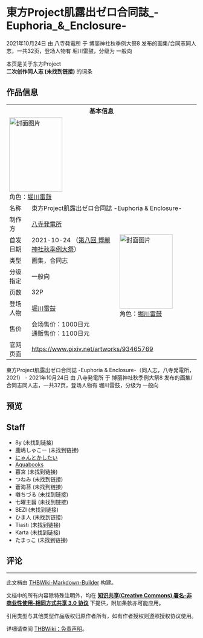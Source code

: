 # 東方Project肌露出ゼロ合同誌_-Euphoria_&_Enclosure-

<!-- source html: G:\repos\THBWiki-Markdown-Builder\THBWikiMarkdown\Temp\main\8\84\ns0%3A%E6%9D%B1%E6%96%B9Project%E8%82%8C%E9%9C%B2%E5%87%BA%E3%82%BC%E3%83%AD%E5%90%88%E5%90%8C%E8%AA%8C_-Euphoria_%26_Enclosure-.html -->

2021年10月24日 由 八寺発電所 于 博丽神社秋季例大祭8 发布的画集/合同志同人志，一共32页，登场人物有 堀川雷鼓，分级为 一般向

本页是关于东方Project  
 **二次创作同人志 (未找到链接)** 的词条

## 作品信息

<table><tbody><tr><th colspan="3">基本信息</th></tr><tr><td class="cover-artwork-mobile" colspan="2"><a href="./文件-東方Project肌露出ゼロ合同誌_-Euphoria_&_Enclosure-封面.jpg.md" class="image" title="封面图片"><img alt="封面图片" src="https://upload.thwiki.cc/thumb/0/0d/%E6%9D%B1%E6%96%B9Project%E8%82%8C%E9%9C%B2%E5%87%BA%E3%82%BC%E3%83%AD%E5%90%88%E5%90%8C%E8%AA%8C_-Euphoria_%26_Enclosure-%E5%B0%81%E9%9D%A2.jpg/140px-%E6%9D%B1%E6%96%B9Project%E8%82%8C%E9%9C%B2%E5%87%BA%E3%82%BC%E3%83%AD%E5%90%88%E5%90%8C%E8%AA%8C_-Euphoria_%26_Enclosure-%E5%B0%81%E9%9D%A2.jpg" decoding="async" loading="lazy" width="140" height="196" srcset="https://upload.thwiki.cc/thumb/0/0d/%E6%9D%B1%E6%96%B9Project%E8%82%8C%E9%9C%B2%E5%87%BA%E3%82%BC%E3%83%AD%E5%90%88%E5%90%8C%E8%AA%8C_-Euphoria_%26_Enclosure-%E5%B0%81%E9%9D%A2.jpg/210px-%E6%9D%B1%E6%96%B9Project%E8%82%8C%E9%9C%B2%E5%87%BA%E3%82%BC%E3%83%AD%E5%90%88%E5%90%8C%E8%AA%8C_-Euphoria_%26_Enclosure-%E5%B0%81%E9%9D%A2.jpg 1.5x, https://upload.thwiki.cc/thumb/0/0d/%E6%9D%B1%E6%96%B9Project%E8%82%8C%E9%9C%B2%E5%87%BA%E3%82%BC%E3%83%AD%E5%90%88%E5%90%8C%E8%AA%8C_-Euphoria_%26_Enclosure-%E5%B0%81%E9%9D%A2.jpg/280px-%E6%9D%B1%E6%96%B9Project%E8%82%8C%E9%9C%B2%E5%87%BA%E3%82%BC%E3%83%AD%E5%90%88%E5%90%8C%E8%AA%8C_-Euphoria_%26_Enclosure-%E5%B0%81%E9%9D%A2.jpg 2x" data-file-width="1464" data-file-height="2048"></a><div class="cover-char">角色：<a href="./堀川雷鼓.md" title="堀川雷鼓">堀川雷鼓</a></div></td>
</tr><tr><td class="label">名称</td><td colspan="2"> 東方Project肌露出ゼロ合同誌 -Euphoria &#38; Enclosure- </td></tr><tr><td class="label">制作方</td><td><a href="./八寺発電所.md" title="八寺発電所">八寺発電所</a></td><td class="cover-artwork" rowspan="7" style="min-width:196px;"><a href="./文件-東方Project肌露出ゼロ合同誌_-Euphoria_&_Enclosure-封面.jpg.md" class="image" title="封面图片"><img alt="封面图片" src="https://upload.thwiki.cc/thumb/0/0d/%E6%9D%B1%E6%96%B9Project%E8%82%8C%E9%9C%B2%E5%87%BA%E3%82%BC%E3%83%AD%E5%90%88%E5%90%8C%E8%AA%8C_-Euphoria_%26_Enclosure-%E5%B0%81%E9%9D%A2.jpg/140px-%E6%9D%B1%E6%96%B9Project%E8%82%8C%E9%9C%B2%E5%87%BA%E3%82%BC%E3%83%AD%E5%90%88%E5%90%8C%E8%AA%8C_-Euphoria_%26_Enclosure-%E5%B0%81%E9%9D%A2.jpg" decoding="async" loading="lazy" width="140" height="196" srcset="https://upload.thwiki.cc/thumb/0/0d/%E6%9D%B1%E6%96%B9Project%E8%82%8C%E9%9C%B2%E5%87%BA%E3%82%BC%E3%83%AD%E5%90%88%E5%90%8C%E8%AA%8C_-Euphoria_%26_Enclosure-%E5%B0%81%E9%9D%A2.jpg/210px-%E6%9D%B1%E6%96%B9Project%E8%82%8C%E9%9C%B2%E5%87%BA%E3%82%BC%E3%83%AD%E5%90%88%E5%90%8C%E8%AA%8C_-Euphoria_%26_Enclosure-%E5%B0%81%E9%9D%A2.jpg 1.5x, https://upload.thwiki.cc/thumb/0/0d/%E6%9D%B1%E6%96%B9Project%E8%82%8C%E9%9C%B2%E5%87%BA%E3%82%BC%E3%83%AD%E5%90%88%E5%90%8C%E8%AA%8C_-Euphoria_%26_Enclosure-%E5%B0%81%E9%9D%A2.jpg/280px-%E6%9D%B1%E6%96%B9Project%E8%82%8C%E9%9C%B2%E5%87%BA%E3%82%BC%E3%83%AD%E5%90%88%E5%90%8C%E8%AA%8C_-Euphoria_%26_Enclosure-%E5%B0%81%E9%9D%A2.jpg 2x" data-file-width="1464" data-file-height="2048"></a><div class="cover-char">角色：<a href="./堀川雷鼓.md" title="堀川雷鼓">堀川雷鼓</a></div></td>
</tr><tr><td class="label">首发日期</td><td>2021-10-24&#160;（<a href="/展会作品列表?e=%E5%8D%9A%E4%B8%BD%E7%A5%9E%E7%A4%BE%E7%A7%8B%E5%AD%A3%E4%BE%8B%E5%A4%A7%E7%A5%AD%238">第八回 博麗神社秋季例大祭</a>）</td></tr><tr><td class="label">类型</td><td>画集，合同志</td></tr><tr><td class="label">分级指定</td><td>一般向</td></tr><tr><td class="label">页数</td><td>32P</td></tr><tr><td class="label">登场人物</td><td><a href="./堀川雷鼓.md" title="堀川雷鼓">堀川雷鼓</a></td></tr><tr><td class="label">售价</td><td>会场售价：1000日元<br>通贩售价：1100日元</td></tr>
<tr><td class="label">官网页面</td><td colspan="2"><a rel="nofollow" class="external free" href="https://www.pixiv.net/artworks/93465769">https://www.pixiv.net/artworks/93465769</a></td></tr></tbody></table>

東方Project肌露出ゼロ合同誌 -Euphoria &amp; Enclosure-（同人志，八寺発電所，2021） - 2021年10月24日 由 八寺発電所 于 博丽神社秋季例大祭8 发布的画集/合同志同人志，一共32页，登场人物有 堀川雷鼓，分级为 一般向

## 预览

## Staff
- 8y (未找到链接)
- 鹿嶋しゃこー (未找到链接)
- [にゃんとかしたい](./にゃんとかしたい.md)
- [Aquabooks](./AquaBooks.md)
- 暮宮 (未找到链接)
- つねみ (未找到链接)
- 蒼海苔 (未找到链接)
- 囃ちづる (未找到链接)
- 七曜主醤 (未找到链接)
- BEZI (未找到链接)
- ひま人 (未找到链接)
- Tiasti (未找到链接)
- Karta (未找到链接)
- たまっこ (未找到链接)


## 评论




---

此文档由 [THBWiki-Markdown-Builder](https://github.com/Delsin-Yu/THBWiki-Markdown-Builder) 构建。

文档中的所有内容除特殊注明外，均在 [**知识共享(Creative Commons) 署名-非商业性使用-相同方式共享 3.0 协议**](https://creativecommons.org/licenses/by-sa/3.0/deed.zh-hans) 下提供，附加条款亦可能应用。

引用类型与其他类型作品版权归原作者所有，如有作者授权则遵照授权协议使用。

详细请查阅 [THBWiki：免责声明](https://thbwiki.cc/THBWiki:%E5%85%8D%E8%B4%A3%E5%A3%B0%E6%98%8E)。

